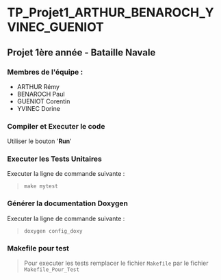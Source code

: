 # TP_Projet1_ARTHUR_BENAROCH_YVINEC_GUENIOT

## Projet 1ère année - Bataille Navale

### Membres de l'équipe :
  - ARTHUR Rémy
  - BENAROCH Paul
  - GUENIOT Corentin
  - YVINEC Dorine

### Compiler et Executer le code
Utiliser le bouton '**Run**'

### Executer les Tests Unitaires
Executer la ligne de commande suivante :
> `make mytest`


### Générer la documentation Doxygen
Executer la ligne de commande suivante :
> `doxygen config_doxy`

### Makefile pour test
> Pour executer les tests remplacer le fichier `Makefile` par le fichier `Makefile_Pour_Test`